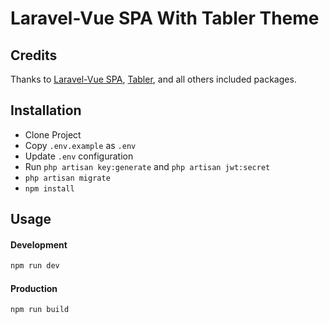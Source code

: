# Laravel-Vue SPA With Tabler Theme 

## Credits
Thanks to [Laravel-Vue SPA](https://github.com/cretueusebiu/laravel-vue-spa), [Tabler](https://github.com/tabler/tabler), and all others included packages.

## Installation

- Clone Project
- Copy `.env.example` as `.env`
- Update `.env` configuration
- Run `php artisan key:generate` and `php artisan jwt:secret`
- `php artisan migrate`
- `npm install`

## Usage

#### Development

```bash
npm run dev
```

#### Production

```bash
npm run build
```
